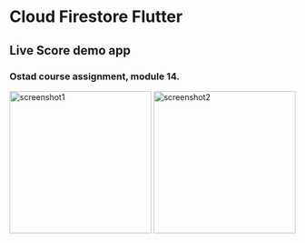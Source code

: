 # Cloud Firestore Flutter
## Live Score demo app
### Ostad course assignment, module 14.

<img src="https://github.com/nbakh16/cloud_firestore_flutter/assets/38786346/acbd36d0-f182-495b-8884-84a5fbdeaecf" alt="screenshot1" width="250">
<img src="https://github.com/nbakh16/cloud_firestore_flutter/assets/38786346/ab8ae8fb-cbeb-40f8-aa8b-674c5d28abad" alt="screenshot2" width="250">
